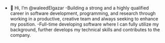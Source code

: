 - 👋 Hi, I’m @waleedElgazar
-Building a strong and a highly qualified career in software development,
programming, and research through working in a productive, creative team and always seeking to enhance my position.
-Full-time developing software where I can fully utilize my background, further develops my technical skills and contributes to the company. 
